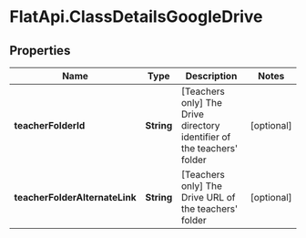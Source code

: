 # FlatApi.ClassDetailsGoogleDrive

## Properties
Name | Type | Description | Notes
------------ | ------------- | ------------- | -------------
**teacherFolderId** | **String** | [Teachers only] The Drive directory identifier of the teachers&#39; folder  | [optional] 
**teacherFolderAlternateLink** | **String** | [Teachers only] The Drive URL of the teachers&#39; folder  | [optional] 


